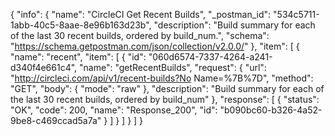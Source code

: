 {
  "info": {
    "name": "CircleCI Get Recent Builds",
    "_postman_id": "534c5711-1abb-40c5-8aae-8e96b163d23b",
    "description": "Build summary for each of the last 30 recent builds, ordered by build_num.",
    "schema": "https://schema.getpostman.com/json/collection/v2.0.0/"
  },
  "item": [
    {
      "name": "recent",
      "item": [
        {
          "id": "060d6574-7337-4264-a241-d340f4e661c4",
          "name": "getRecentBuilds",
          "request": {
            "url": "http://circleci.com/api/v1/recent-builds?No Name=%7B%7D",
            "method": "GET",
            "body": {
              "mode": "raw"
            },
            "description": "Build summary for each of the last 30 recent builds, ordered by build_num"
          },
          "response": [
            {
              "status": "OK",
              "code": 200,
              "name": "Response_200",
              "id": "b090bc60-b326-4a52-9be8-c469ccad5a7a"
            }
          ]
        }
      ]
    }
  ]
}